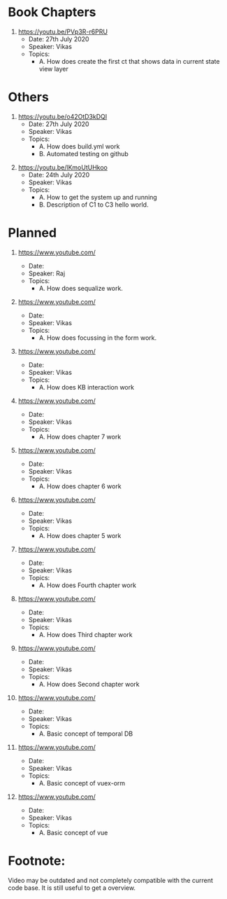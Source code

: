 # Book Chapters

1. https://youtu.be/PVp3R-r6PRU
   - Date: 27th July 2020
   - Speaker: Vikas
   - Topics:
     - A. How does create the first ct that shows data in current state view layer

# Others

1. https://youtu.be/o42OtD3kDQI
   - Date: 27th July 2020
   - Speaker: Vikas
   - Topics:
     - A. How does build.yml work
     - B. Automated testing on github

2) https://youtu.be/lKmoUtUHkoo
   - Date: 24th July 2020
   - Speaker: Vikas
   - Topics:
     - A. How to get the system up and running
     - B. Description of C1 to C3 hello world.

# Planned

1. https://www.youtube.com/

   - Date:
   - Speaker: Raj
   - Topics:
     - A. How does sequalize work.

2. https://www.youtube.com/

   - Date:
   - Speaker: Vikas
   - Topics:
     - A. How does focussing in the form work.

3. https://www.youtube.com/

   - Date:
   - Speaker: Vikas
   - Topics:
     - A. How does KB interaction work

4. https://www.youtube.com/

   - Date:
   - Speaker: Vikas
   - Topics:
     - A. How does chapter 7 work

5. https://www.youtube.com/

   - Date:
   - Speaker: Vikas
   - Topics:
     - A. How does chapter 6 work

6. https://www.youtube.com/

   - Date:
   - Speaker: Vikas
   - Topics:
     - A. How does chapter 5 work

7. https://www.youtube.com/

   - Date:
   - Speaker: Vikas
   - Topics:
     - A. How does Fourth chapter work

8. https://www.youtube.com/

   - Date:
   - Speaker: Vikas
   - Topics:
     - A. How does Third chapter work

9. https://www.youtube.com/

   - Date:
   - Speaker: Vikas
   - Topics:
     - A. How does Second chapter work

10. https://www.youtube.com/

    - Date:
    - Speaker: Vikas
    - Topics:
      - A. Basic concept of temporal DB

11. https://www.youtube.com/

    - Date:
    - Speaker: Vikas
    - Topics:
      - A. Basic concept of vuex-orm

12. https://www.youtube.com/
    - Date:
    - Speaker: Vikas
    - Topics:
      - A. Basic concept of vue

# Footnote:

Video may be outdated and not completely compatible with the current code base. It is still useful to get a overview.
